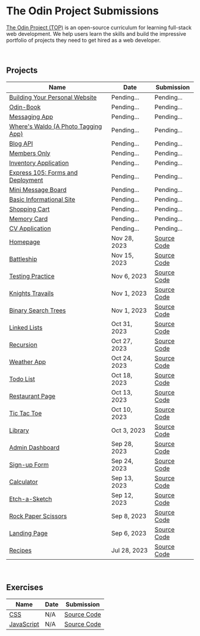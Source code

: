 # The Odin Project Submissions

[The Odin Project (TOP)](https://www.theodinproject.com/) is an open-source curriculum for learning full-stack web development. We help users learn the skills and build the impressive portfolio of projects they need to get hired as a web developer.

<br/>

## Projects

| Name | Date | Submission
| ---- | ---- | -----------
| [Building Your Personal Website](https://www.theodinproject.com/lessons/node-path-getting-hired-building-your-personal-website) | Pending... | Pending...
| [Odin-Book](https://www.theodinproject.com/lessons/nodejs-odin-book) | Pending... | Pending...
| [Messaging App](https://www.theodinproject.com/lessons/nodejs-messaging-app) | Pending... | Pending...
| [Where's Waldo (A Photo Tagging App)](https://www.theodinproject.com/lessons/nodejs-where-s-waldo-a-photo-tagging-app) | Pending... | Pending...
| [Blog API](https://www.theodinproject.com/lessons/nodejs-blog-api) | Pending... | Pending...
| [Members Only](https://www.theodinproject.com/lessons/nodejs-members-only) | Pending... | Pending...
| [Inventory Application](https://www.theodinproject.com/lessons/nodejs-inventory-application) | Pending... | Pending...
| [Express 105: Forms and Deployment](https://www.theodinproject.com/lessons/nodejs-express-105-forms-and-deployment) | Pending... | Pending...
| [Mini Message Board](https://www.theodinproject.com/lessons/nodejs-mini-message-board) | Pending... | Pending...
| [Basic Informational Site](https://www.theodinproject.com/lessons/nodejs-basic-informational-site) | Pending... | Pending...
| [Shopping Cart](https://www.theodinproject.com/lessons/node-path-react-new-shopping-cart) | Pending... | Pending...
| [Memory Card](https://www.theodinproject.com/lessons/node-path-react-new-memory-card) | Pending... | Pending...
| [CV Application](https://www.theodinproject.com/lessons/node-path-react-new-cv-application) | Pending... | Pending...
| [Homepage](https://www.theodinproject.com/lessons/node-path-advanced-html-and-css-homepage) | Nov 28, 2023 | [Source Code](https://github.com/jesusgraterol/maryluna)
| [Battleship](https://www.theodinproject.com/lessons/node-path-javascript-battleship) | Nov 15, 2023 | [Source Code](https://github.com/jesusgraterol/battleship-top)
| [Testing Practice](https://www.theodinproject.com/lessons/node-path-javascript-testing-practice) | Nov 6, 2023 | [Source Code](https://github.com/jesusgraterol/testing-practice-top)
| [Knights Travails](https://www.theodinproject.com/lessons/javascript-knights-travails) | Nov 1, 2023 | [Source Code](https://github.com/jesusgraterol/knights-travails-top)
| [Binary Search Trees](https://www.theodinproject.com/lessons/javascript-binary-search-trees) | Nov 1, 2023 | [Source Code](https://github.com/jesusgraterol/binary-search-trees-top)
| [Linked Lists](https://www.theodinproject.com/lessons/javascript-linked-lists) | Oct 31, 2023 | [Source Code](https://github.com/jesusgraterol/linked-lists-top)
| [Recursion](https://www.theodinproject.com/lessons/javascript-recursion) | Oct 27, 2023 | [Source Code](https://github.com/jesusgraterol/recursion-top)
| [Weather App](https://www.theodinproject.com/lessons/node-path-javascript-weather-app) | Oct 24, 2023 | [Source Code](https://github.com/jesusgraterol/weather-top)
| [Todo List](https://www.theodinproject.com/lessons/node-path-javascript-todo-list) | Oct 18, 2023 | [Source Code](https://github.com/jesusgraterol/todo-list-top)
| [Restaurant Page](https://www.theodinproject.com/lessons/node-path-javascript-restaurant-page) | Oct 13, 2023 | [Source Code](https://github.com/jesusgraterol/restaurant-top)
| [Tic Tac Toe](https://www.theodinproject.com/lessons/node-path-javascript-tic-tac-toe) | Oct 10, 2023 | [Source Code](https://github.com/jesusgraterol/tictactoe-top)
| [Library](https://www.theodinproject.com/lessons/node-path-javascript-library) | Oct 3, 2023 | [Source Code](https://github.com/jesusgraterol/library-top)
| [Admin Dashboard](https://www.theodinproject.com/lessons/node-path-intermediate-html-and-css-admin-dashboard) | Sep 28, 2023 | [Source Code](https://github.com/jesusgraterol/admin-dashboard-top)
| [Sign-up Form](https://www.theodinproject.com/lessons/node-path-intermediate-html-and-css-sign-up-form) | Sep 24, 2023 | [Source Code](https://github.com/jesusgraterol/sign-up-form-top)
| [Calculator](https://www.theodinproject.com/lessons/foundations-calculator) | Sep 13, 2023 | [Source Code](https://github.com/jesusgraterol/calculator-top)
| [Etch-a-Sketch](https://www.theodinproject.com/lessons/foundations-etch-a-sketch) | Sep 12, 2023 | [Source Code](https://github.com/jesusgraterol/etch-a-sketch)
| [Rock Paper Scissors](https://www.theodinproject.com/lessons/foundations-rock-paper-scissors) | Sep 8, 2023 | [Source Code](https://github.com/jesusgraterol/rock-paper-scissors-top)
| [Landing Page](https://www.theodinproject.com/lessons/foundations-landing-page) | Sep 6, 2023 | [Source Code](https://github.com/jesusgraterol/caribbeankidz)
| [Recipes](https://www.theodinproject.com/lessons/foundations-recipes) | Jul 28, 2023 | [Source Code](https://github.com/jesusgraterol/odin-recipes)




<br/>

## Exercises 

| Name | Date | Submission
| ---- | ---- | -----------
| [CSS](https://github.com/TheOdinProject/css-exercises) | N/A | [Source Code](https://github.com/jesusgraterol/css-exercises)
| [JavaScript](https://github.com/TheOdinProject/javascript-exercises) | N/A | [Source Code](https://github.com/jesusgraterol/javascript-exercises-top)